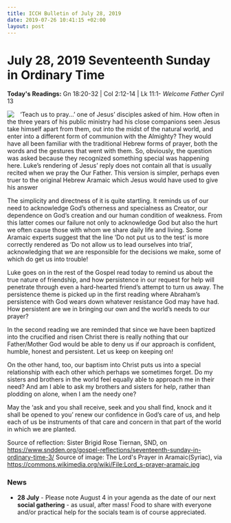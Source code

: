 ```yaml
---
title: ICCH Bulletin of July 28, 2019
date: 2019-07-26 10:41:15 +02:00
layout: post
---
```


# July 28, 2019 Seventeenth Sunday in Ordinary Time
<span style="float: right"><em>Welcome Father Cyril</em></span>
**Today's Readings:** Gn 18:20-32 | Col 2:12-14 | Lk 11:1-13


<img style="float: left; margin-right: 1em;" src="https://upload.wikimedia.org/wikipedia/commons/7/79/Lord_s-prayer-aramaic.jpg">

‘Teach us to pray...’ one of Jesus’ disciples asked of him. How often in the three years of his public ministry had his close companions seen Jesus take himself apart from them, out into the midst of the natural world, and enter into a different form of communion with the Almighty? They would have all been familiar with the traditional Hebrew forms of prayer, both the words and the gestures that went with them. So, obviously, the question was asked because they recognized something special was happening here. Luke’s rendering of Jesus’ reply does not contain all that is usually recited when we pray the Our Father. This version is simpler, perhaps even truer to the original Hebrew Aramaic which Jesus would have used to give his answer

The simplicity and directness of it is quite startling. It reminds us of our need to acknowledge God’s otherness and specialness as Creator, our dependence on God’s creation and our human condition of weakness.  From this latter comes our failure not only to acknowledge God but also the hurt we often cause those with whom we share daily life and living.  Some Aramaic experts suggest that the line ‘Do not put us to the test’ is more correctly rendered as ‘Do not allow us to lead ourselves into trial’, acknowledging that we are responsible for the decisions we make, some of which do get us into trouble!

Luke goes on in the rest of the Gospel read today to remind us about the true nature of friendship, and how persistence in our request for help will penetrate through even a hard-hearted friend’s attempt to turn us away. The persistence theme is picked up in the first reading where Abraham’s persistence with God wears down whatever resistance God may have had. How persistent are we in bringing our own and the world’s needs to our prayer?

In the second reading we are reminded that since we have been baptized into the crucified and risen Christ there is really nothing that our Father/Mother God would be able to deny us if our approach is confident, humble, honest and persistent. Let us keep on keeping on!

On the other hand, too, our baptism into Christ puts us into a special relationship with each other which perhaps we sometimes forget. Do my sisters and brothers in the world feel equally able to approach me in their need? And am I able to ask my brothers and sisters for help, rather than plodding on alone, when I am the needy one?

May the ‘ask and you shall receive, seek and you shall find, knock and it shall be opened to you’  renew our confidence in God’s care of us, and help each of us be instruments of that care and concern in that part of the world in which we are planted.

Source of reflection: Sister Brigid Rose Tiernan, SND, on https://www.sndden.org/gospel-reflections/seventeenth-sunday-in-ordinary-time-3/
Source of image: The Lord's Prayer in Aramaic(Syriac), via https://commons.wikimedia.org/wiki/File:Lord_s-prayer-aramaic.jpg

### News 

* **28 July** - Please note August 4 in your agenda as the date of our next **social gathering** - as usual, after mass!
Food to share with everyone and/or practical help for the socials team is of course appreciated.
